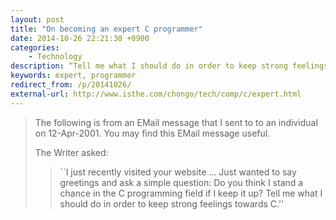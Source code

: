 ```yaml
---
layout: post
title: "On becoming an expert C programmer"
date: 2014-10-26 22:21:30 +0900
categories:
    - Technology
description: “Tell me what I should do in order to keep strong feelings towards C.”
keywords: expert, programmer
redirect_from: /p/20141026/
external-url: http://www.isthe.com/chongo/tech/comp/c/expert.html
---
```


> The following is from an EMail message that I sent to to an individual on 12-Apr-2001. You may find this EMail message useful.
>
> The Writer asked:
>
> > ``I just recently visited your website ... Just wanted to say greetings and ask a simple question: Do you think I stand a chance in the C programming field if I keep it up? Tell me what I should do in order to keep strong feelings towards C.''
